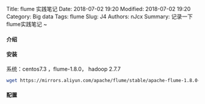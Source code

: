 Title: flume 实践笔记
Date: 2018-07-02 19:20
Modified: 2018-07-02 19:20
Category: Big data
Tags: flume
Slug: J4
Authors: nJcx
Summary: 记录一下flume实践笔记 ~


#### 介绍


#### 安装

系统：centos7.3 ，flume-1.8.0， hadoop 2.7.7

```bash
wget https://mirrors.aliyun.com/apache/flume/stable/apache-flume-1.8.0-bin.tar.gz
```

#### 配置